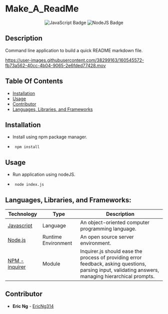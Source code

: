 # Make_A_ReadMe
<div align="center">
 <img src="https://img.shields.io/badge/JavaScript-323330?style=flat&logo=javascript&logoColor=F7DF1E" alt="JavaScript Badge"/>
 <img src="https://img.shields.io/badge/Node.js-43853D?style=flat&logo=node.js&logoColor=white" alt="NodeJS Badge"/>
</div>

## Description 
Command line application to build a quick README markdown file.


https://user-images.githubusercontent.com/38299163/160545572-fb73a562-40cc-4b04-9065-2e6fded77428.mov


## Table Of Contents 
 - [Installation](#installation) 
 - [Usage](#usage) 
 - [Contributor](#contributor)
 - [Languages, Libraries, and Frameworks](#languages)

## Installation 
 - Install using npm package manager. 
 - ```
    npm install
    ``` 

## Usage 
 - Run application using nodeJS.
 - ```
    node index.js
    ``` 

<div id='languages'></div>

## **Languages, Libraries, and Frameworks:**

| Technology | Type | Description |
| ----------- | ----- | -------- |
| [Javascript](https://www.javascript.com/) | Language | An object-oriented computer programming language. |
| [Node.js](https://nodejs.org/en/) | Runtime Environment | An open source server environment. |
| [NPM - inquirer](https://www.npmjs.com/package/inquirer) | Module | Inquirer.js should ease the process of providing error feedback, asking questions, parsing input, validating answers, managing hierarchical prompts. |


## Contributor 
 - **Eric Ng**  - [EricNg314](https://github.com/EricNg314) 

